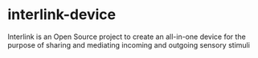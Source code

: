 # interlink-device
Interlink is an Open Source project to create an all-in-one device for the purpose of sharing and mediating incoming and outgoing sensory stimuli
